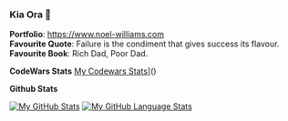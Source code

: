 ### Kia Ora 👋
  
  **Portfolio**: https://www.noel-williams.com  
  **Favourite Quote**: Failure is the condiment that gives success its flavour.    
  **Favourite Book**: Rich Dad, Poor Dad.  
  
  **CodeWars Stats**
[My Codewars Stats](https://www.codewars.com/users/noelw19/badges/large)]()
  
  **Github Stats**

[![My GitHub Stats](https://github-readme-stats.vercel.app/api/?username=noelw19&count_private=true&theme=tokyonight&showicons=true)]()
[![My GitHub Language Stats](https://github-readme-stats.vercel.app/api/top-langs/?username=noelw19&langs_count=5&theme=tokyonight)]()


<!--
**noelw19/noelw19** is a ✨ _special_ ✨ repository because its `README.md` (this file) appears on your GitHub profile.

Here are some ideas to get you started:

- 🔭 I’m currently working on ...
- 🌱 I’m currently learning ...
- 👯 I’m looking to collaborate on ...
- 🤔 I’m looking for help with ...
- 💬 Ask me about ...
- 📫 How to reach me: ...
- 😄 Pronouns: ...
- ⚡ Fun fact: ...
-->
